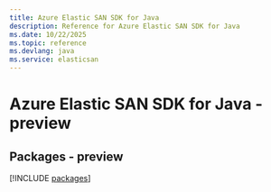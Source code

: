 ```yaml
---
title: Azure Elastic SAN SDK for Java
description: Reference for Azure Elastic SAN SDK for Java
ms.date: 10/22/2025
ms.topic: reference
ms.devlang: java
ms.service: elasticsan
---
```

# Azure Elastic SAN SDK for Java - preview
## Packages - preview
[!INCLUDE [packages](elastic-san-index.md)]